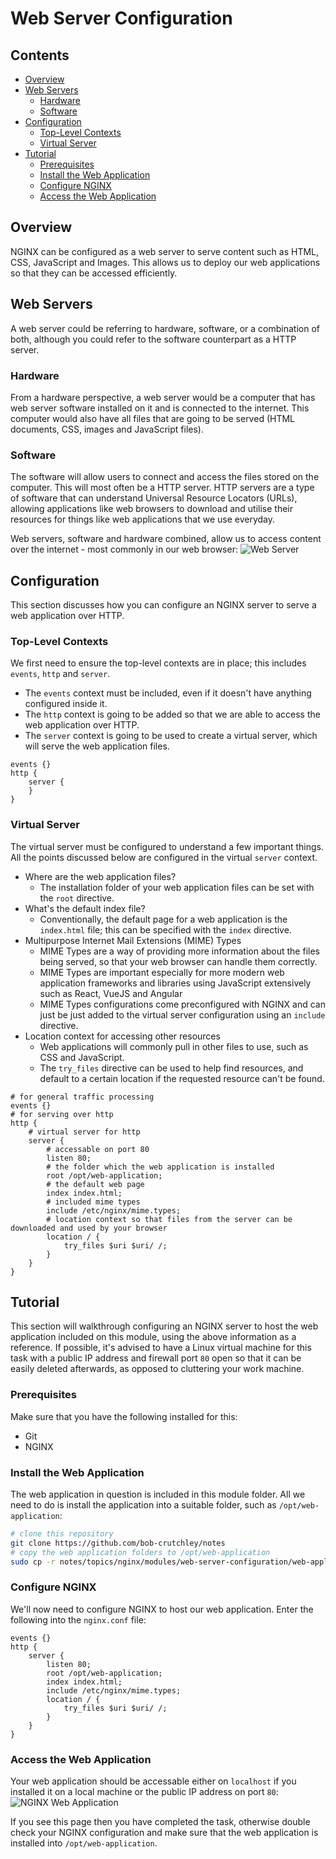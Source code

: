 # Web Server Configuration



<!--TOC_START-->
## Contents
- [Overview](#overview)
- [Web Servers](#web-servers)
	- [Hardware](#hardware)
	- [Software](#software)
- [Configuration](#configuration)
	- [Top-Level Contexts](#toplevel-contexts)
	- [Virtual Server](#virtual-server)
- [Tutorial](#tutorial)
	- [Prerequisites](#prerequisites)
	- [Install the Web Application](#install-the-web-application)
	- [Configure NGINX](#configure-nginx)
	- [Access the Web Application](#access-the-web-application)

<!--TOC_END-->
## Overview
NGINX can be configured as a web server to serve content such as HTML, CSS, JavaScript and Images.
This allows us to deploy our web applications so that they can be accessed efficiently.

## Web Servers
A web server could be referring to hardware, software, or a combination of both, although you could refer to the software counterpart as a HTTP server.

### Hardware
From a hardware perspective, a web server would be a computer that has web server software installed on it and is connected to the internet.
This computer would also have all files that are going to be served (HTML documents, CSS, images and JavaScript files).

### Software
The software will allow users to connect and access the files stored on the computer.
This will most often be a HTTP server.
HTTP servers are a type of software that can understand Universal Resource Locators (URLs), allowing applications like web browsers to download and utilise their resources for things like web applications that we use everyday.

Web servers, software and hardware combined, allow us to access content over the internet - most commonly in our web browser:
![Web Server](https://lh3.googleusercontent.com/jjIKwaFUdtPFK4785VQbd67_F0g_t3Q2FoAwWp6A7-jBwIel3r8nlRh5sWVzIu50TVIVJCcC6AkQDC5_KH2RrbQbEGDnhEcF8-Ebs_bZX_eadZS_40GrXdgN5WqhEhvM07H8wGuVU1UpcJ9tHmwYrIiLFlhGdZLl8H1gLnf8KA_FJVz_EE4quNo-jnU3a-fCTI5pgh6BocULmrQBqbxkDLVKN0cpUlACuPqrUf9i0zcWus8SCat3fHrX8TV1lwrYkKQ4rIT0hh-MyhSNL94NC8iXr_x1XQoOCZD422eQBIMVXtMkY_QbkkKf8VqHNLm5QA1L8-u1XjIGoUmVmINQm1w73EZARbgcHX2BQ02WCS83COehpZybXSp3mdRp3V59-qeuygR2uhpkhJnCyhTk5iWW4AEU8YPAugtcN1b4EjWVq9V2xRnav6WvElo-J486ZUKK0ygxDY-blBVLxZcqOTwxhdUW1LzwxhtVZeYLdO3P62QjUYKgSjDzyJlEpSMXxLVCTiCff1ARNd32Z2zPmBWMmiyj7qWOxMl9p31aaLscvZEHg1uTs0hY7D9cj9jFk4oQqHhcrrrJbRhIxHUO0bYJBfD2ntPSMUJdlr6y0ylcKP1Q63FdPDTw9_zpJdyVCjMLy0H4JrKpU4oxuwyjf20iO1mYbgcp-9Pyds8ikUamkxYTRnKL2HdhC0p0B_BB2TBIemY1QOO5h83Lp336h67RWM5CLfzBgGbRaDzwnSUHkI0m=w1254-h620-no)

## Configuration
This section discusses how you can configure an NGINX server to serve a web application over HTTP.

### Top-Level Contexts
We first need to ensure the top-level contexts are in place; this includes `events`, `http` and `server`.
- The `events` context must be included, even if it doesn't have anything configured inside it.
- The `http` context is going to be added so that we are able to access the web application over HTTP.
- The `server` context is going to be used to create a virtual server, which will serve the web application files.
```text
events {}
http {
    server {
    }
}
```

### Virtual Server
The virtual server must be configured to understand a few important things.
All the points discussed below are configured in the virtual `server` context.
- Where are the web application files?
    - The installation folder of your web application files can be set with the `root` directive.
- What's the default index file?
    - Conventionally, the default page for a web application is the `index.html` file; this can be specified with the `index` directive.
- Multipurpose Internet Mail Extensions (MIME) Types
    - MIME Types are a way of providing more information about the files being served, so that your web browser can handle them correctly.
    - MIME Types are important especially for more modern web application frameworks and libraries using JavaScript extensively such as React, VueJS and Angular
    - MIME Types configurations come preconfigured with NGINX and can just be just added to the virtual server configuration using an `include` directive.
- Location context for accessing other resources
    - Web applications will commonly pull in other files to use, such as CSS and JavaScript.
    - The `try_files` directive can be used to help find resources, and default to a certain location if the requested resource can't be found.
```text
# for general traffic processing
events {}
# for serving over http
http {
    # virtual server for http
    server {
        # accessable on port 80
        listen 80;
        # the folder which the web application is installed
        root /opt/web-application;
        # the default web page
        index index.html;
        # included mime types
        include /etc/nginx/mime.types;
        # location context so that files from the server can be downloaded and used by your browser
        location / {
            try_files $uri $uri/ /;
        }
    }
}
```

## Tutorial
This section will walkthrough configuring an NGINX server to host the web application included on this module, using the above information as a reference.
If possible, it's advised to have a Linux virtual machine for this task with a public IP address and firewall port `80` open so that it can be easily deleted afterwards, as opposed to cluttering your work machine.

### Prerequisites
Make sure that you have the following installed for this:
- Git
- NGINX

### Install the Web Application
The web application in question is included in this module folder.
All we need to do is install the application into a suitable folder, such as `/opt/web-application`:
```bash
# clone this repository
git clone https://github.com/bob-crutchley/notes
# copy the web application folders to /opt/web-application
sudo cp -r notes/topics/nginx/modules/web-server-configuration/web-application /opt/
```

### Configure NGINX
We'll now need to configure NGINX to host our web application.
Enter the following into the `nginx.conf` file:
```text
events {}
http {
    server {
        listen 80;
        root /opt/web-application;
        index index.html;
        include /etc/nginx/mime.types;
        location / {
            try_files $uri $uri/ /;
        }
    }
}
```

### Access the Web Application
Your web application should be accessable either on `localhost` if you installed it on a local machine or the public IP address on port `80`:
![NGINX Web Application](https://lh3.googleusercontent.com/4rBKXTIQR1IfBUGO5Z8xsNdrLhG8obTn4s6TICIT-j5mc9jk1twZSzw4nmA9CNmglAW8MciKcyHLaA6OXuav-XmrHy0V-_FA1xncKWf3r52GWXdkzwP4eLKoLqDiRBo--OvmBVX7VUVC6NTyOozMXusjEHWSMjaS40dbi_pXwEDDlp-7VcOGOlWFf2-Y3r1COPGAooOHaq2ZOTbRJIdwwPmCEMPG8wAXQ6fvlFAPEhEZzaThMXxn2kgAzELzfVHjW4sEQ4xJDn0tDHcn8tAHzSwyHtRSkG4yW88X5sZ75zB54pWrtU8Dt7xz_iazN0NxezbZ-ohjJdL9yRepmjqtrt-5lNhHperlnfooAAtM8CEF6GfJSORkRc5EK1J31vbhq2_-uL-Twq_FYaXjU-8poxUnaA--esG3R8FskxHowbGIZOXqzrqoFqlX5LLK4BeBZoIpMbJLQ2qX9GvSQ9-UluI6ICxGQlXlc0XEl-XCEWf2nf2nJ-KgO6vhKFIjH_EmDTLrVezSNQOWnRJ-cHXwBOy_QiBWPOPEfLvu5nBmcyn-zWu5B3JpmwjL-f1ECI3zH4gLDBrCOVhCi6demvW-Pm6yXeoFQCQZTcMUZh_WMuyvaeT20M-Lv8FZsxCrlBiz42h8EO0hJKXxmLHuaAPD_3Szw5ccxEAU__m3rGP1BiXkKyDxhpGxTwmVepaUV3wXiP2J1Toe2kPlwhK-jG8Ne4RsjBV6-21-n3yIzvrl-7Rl6AZf=w1028-h450-no)

If you see this page then you have completed the task, otherwise double check your NGINX configuration and make sure that the web application is installed into `/opt/web-application`.
